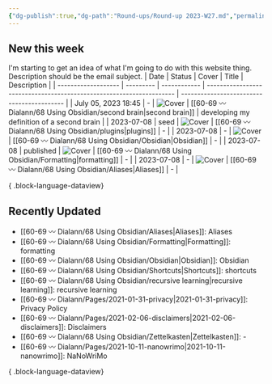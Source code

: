 ```yaml
---
{"dg-publish":true,"dg-path":"Round-ups/Round-up 2023-W27.md","permalink":"/round-ups/round-up-2023-w27/","title":"Round-up for 2023 W27","contentClasses":"cards cards-2-1","noteIcon":"","created":"","updated":"2023-07-17T02:01:13.533-04:00"}
---
```



## New this week
I'm starting to get an idea of what I'm going to do with this website thing. Description should be the email subject.
| Date                | Status    | Cover        | Title                                                                | Description                                |
| ------------------- | --------- | ------------ | -------------------------------------------------------------------- | ------------------------------------------ |
| July 05, 2023 18:45 | \-        | ![Cover](\-) | [[60-69 〰️ Dialann/68 Using Obsidian/second brain\|second brain]] | developing my definition of a second brain |
| 2023-07-08          | seed      | ![Cover](\-) | [[60-69 〰️ Dialann/68 Using Obsidian/plugins\|plugins]]           | \-                                         |
| 2023-07-08          | \-        | ![Cover](\-) | [[60-69 〰️ Dialann/68 Using Obsidian/Obsidian\|Obsidian]]         | \-                                         |
| 2023-07-08          | published | ![Cover](\-) | [[60-69 〰️ Dialann/68 Using Obsidian/Formatting\|formatting]]     | \-                                         |
| 2023-07-08          | \-        | ![Cover](\-) | [[60-69 〰️ Dialann/68 Using Obsidian/Aliases\|Aliases]]           | \-                                         |

{ .block-language-dataview}

## Recently Updated
- [[60-69 〰️ Dialann/68 Using Obsidian/Aliases\|Aliases]]: Aliases
- [[60-69 〰️ Dialann/68 Using Obsidian/Formatting\|Formatting]]: formatting
- [[60-69 〰️ Dialann/68 Using Obsidian/Obsidian\|Obsidian]]: Obsidian
- [[60-69 〰️ Dialann/68 Using Obsidian/Shortcuts\|Shortcuts]]: shortcuts
- [[60-69 〰️ Dialann/68 Using Obsidian/recursive learning\|recursive learning]]: recursive learning
- [[60-69 〰️ Dialann/Pages/2021-01-31-privacy\|2021-01-31-privacy]]: Privacy Policy
- [[60-69 〰️ Dialann/Pages/2021-02-06-disclaimers\|2021-02-06-disclaimers]]: Disclaimers
- [[60-69 〰️ Dialann/68 Using Obsidian/Zettelkasten\|Zettelkasten]]: \-
- [[60-69 〰️ Dialann/Pages/2021-10-11-nanowrimo\|2021-10-11-nanowrimo]]: NaNoWriMo

{ .block-language-dataview}



